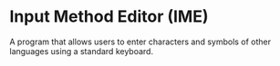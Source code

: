 # Input Method Editor (IME)

A program that allows users to enter characters and symbols of other
languages using a standard keyboard.
